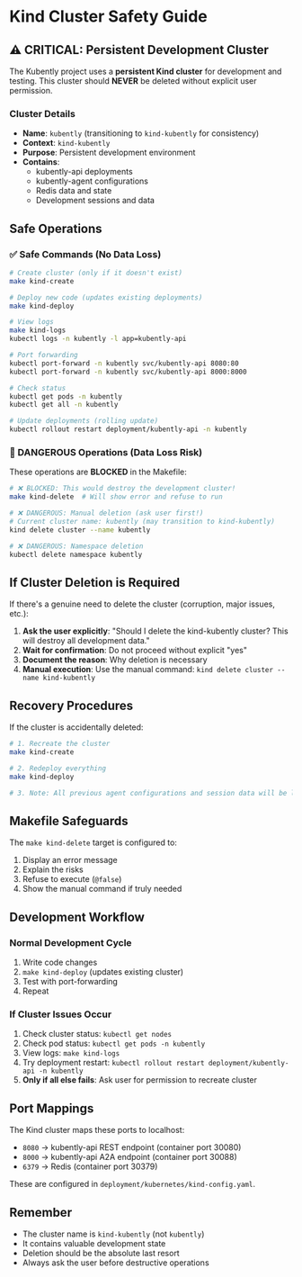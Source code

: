 # Kind Cluster Safety Guide

## ⚠️ CRITICAL: Persistent Development Cluster

The Kubently project uses a **persistent Kind cluster** for development and testing. This cluster should **NEVER** be deleted without explicit user permission.

### Cluster Details

- **Name**: `kubently` (transitioning to `kind-kubently` for consistency)
- **Context**: `kind-kubently`
- **Purpose**: Persistent development environment
- **Contains**: 
  - kubently-api deployments
  - kubently-agent configurations
  - Redis data and state
  - Development sessions and data

## Safe Operations

### ✅ Safe Commands (No Data Loss)

```bash
# Create cluster (only if it doesn't exist)
make kind-create

# Deploy new code (updates existing deployments)
make kind-deploy

# View logs
make kind-logs
kubectl logs -n kubently -l app=kubently-api

# Port forwarding
kubectl port-forward -n kubently svc/kubently-api 8080:80
kubectl port-forward -n kubently svc/kubently-api 8000:8000

# Check status
kubectl get pods -n kubently
kubectl get all -n kubently

# Update deployments (rolling update)
kubectl rollout restart deployment/kubently-api -n kubently
```

### 🚨 DANGEROUS Operations (Data Loss Risk)

These operations are **BLOCKED** in the Makefile:

```bash
# ❌ BLOCKED: This would destroy the development cluster!
make kind-delete  # Will show error and refuse to run

# ❌ DANGEROUS: Manual deletion (ask user first!)
# Current cluster name: kubently (may transition to kind-kubently)
kind delete cluster --name kubently

# ❌ DANGEROUS: Namespace deletion
kubectl delete namespace kubently
```

## If Cluster Deletion is Required

If there's a genuine need to delete the cluster (corruption, major issues, etc.):

1. **Ask the user explicitly**: "Should I delete the kind-kubently cluster? This will destroy all development data."
2. **Wait for confirmation**: Do not proceed without explicit "yes"
3. **Document the reason**: Why deletion is necessary
4. **Manual execution**: Use the manual command: `kind delete cluster --name kind-kubently`

## Recovery Procedures

If the cluster is accidentally deleted:

```bash
# 1. Recreate the cluster
make kind-create

# 2. Redeploy everything
make kind-deploy

# 3. Note: All previous agent configurations and session data will be lost
```

## Makefile Safeguards

The `make kind-delete` target is configured to:
1. Display an error message
2. Explain the risks
3. Refuse to execute (`@false`)
4. Show the manual command if truly needed

## Development Workflow

### Normal Development Cycle

1. Write code changes
2. `make kind-deploy` (updates existing cluster)
3. Test with port-forwarding
4. Repeat

### If Cluster Issues Occur

1. Check cluster status: `kubectl get nodes`
2. Check pod status: `kubectl get pods -n kubently`
3. View logs: `make kind-logs`
4. Try deployment restart: `kubectl rollout restart deployment/kubently-api -n kubently`
5. **Only if all else fails**: Ask user for permission to recreate cluster

## Port Mappings

The Kind cluster maps these ports to localhost:

- `8080` → kubently-api REST endpoint (container port 30080)
- `8000` → kubently-api A2A endpoint (container port 30088)  
- `6379` → Redis (container port 30379)

These are configured in `deployment/kubernetes/kind-config.yaml`.

## Remember

- The cluster name is `kind-kubently` (not `kubently`)
- It contains valuable development state
- Deletion should be the absolute last resort
- Always ask the user before destructive operations

